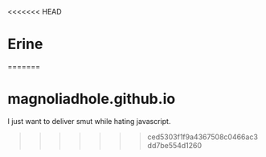 <<<<<<< HEAD
# Erine
=======
# magnoliadhole.github.io

I just want to deliver smut while hating javascript.
>>>>>>> ced5303f1f9a4367508c0466ac3dd7be554d1260
